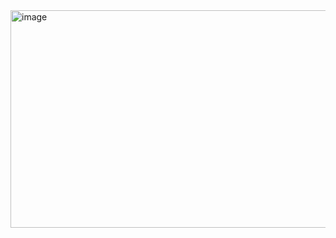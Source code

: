 <img width="909" height="348" alt="image" src="https://github.com/user-attachments/assets/e20c4115-c029-4fab-b76f-4df45f6ee477" />

